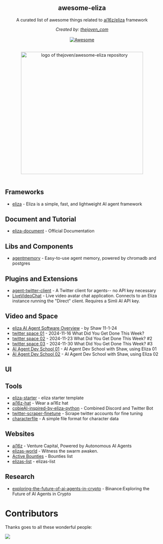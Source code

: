 <h2 align='center'>awesome-eliza</h2>

<p align='center'>
A curated list of awesome things related to <a href='https://github.com/ai16z/eliza' target="_blank">ai16z/eliza</a> framework
<br>

<p align='center'>
<i>Created by: <a href='https://x.com/thejoven_com' target="_blank">thejoven_com</a></i>
<br><br>

<a href='https://github.com/thejoven/awesome-eliza/' target="_blank">
<img src='https://cdn.rawgit.com/sindresorhus/awesome/d7305f38d29fed78fa85652e3a63e154dd8e8829/media/badge.svg' alt='Awesome'>
</a>
</p>
<p align="center">
  <br>
  <img width="400" src="https://raw.githubusercontent.com/thejoven/awesome-eliza/refs/heads/main/assets/eliza-logo.jpg" alt="logo of thejoven/awesome-eliza repository">
  <br>
  <br>
</p>

## Frameworks
- [eliza](https://github.com/ai16z/eliza) - Eliza is a simple, fast, and lightweight AI agent framework

## Document and Tutorial
- [eliza-document](https://ai16z.github.io/eliza/docs/intro) - Official Documentation

## Libs and Components
- [agentmemory](https://github.com/ai16z/agentmemory) - Easy-to-use agent memory, powered by chromadb and postgres

## Plugins and Extensions
- [agent-twitter-client](https://github.com/ai16z/agent-twitter-client) - A Twitter client for agents-- no API key necessary
- [LiveVideoChat](https://github.com/ai16z/LiveVideoChat) - Live video avatar chat application. Connects to an Eliza instance running the "Direct" client. Requires a Simli AI API key.

## Video and Space
- [eliza AI Agent Software Overview](https://www.youtube.com/watch?v=xmlsILjX23s) -  by Shaw 11-1-24
- [twitter space 01](https://x.com/ai16zdao/status/1857495347179688235) - 2024-11-16 What Did You Get Done This Week?
- [twitter space 02](https://x.com/ai16zdao/status/1860092467997212710) - 2024-11-23 What Did You Get Done This Week? #2
- [twitter space 03](https://x.com/ai16zdao/status/1862609655509176778) - 2024-11-30 What Did You Get Done This Week? #3
- [AI Agent Dev School 01](https://www.youtube.com/watch?v=ArptLpQiKfI) - AI Agent Dev School with Shaw, using Eliza 01
- [AI Agent Dev School 02](https://www.youtube.com/watch?v=AC3h_KzLARo) - AI Agent Dev School with Shaw, using Eliza 02

## UI

## Tools
- [eliza-starter](https://github.com/ai16z/eliza-starter) - eliza starter template
- [ai16z-hat](https://rubyfields.github.io/ai16z-hat/) - Wear a ai16z hat
- [cobieAI-inspired-by-eliza-python](https://github.com/pzeasy/CobieAI-inspired-by-eliza-python) - Combined Discord and Twitter Bot
- [twitter-scraper-finetune](https://github.com/ai16z/twitter-scraper-finetune) - Scrape twitter accounts for fine tuning
- [characterfile](https://github.com/ai16z/characterfile) - A simple file format for character data

## Websites
- [ai16z](https://ai16z.ai) - Venture Capital, Powered by Autonomous AI Agents
- [elizas-world](https://github.com/ai16z/elizas-world) - Witness the swarm awaken.
- [Active Bounties](https://ai16z.github.io/website) - Bounties list
- [elizas-list](https://github.com/ai16z/elizas-list) - elizas-list

## Research
- [exploring-the-future-of-ai-agents-in-crypto](https://www.binance.com/en/research/analysis/exploring-the-future-of-ai-agents-in-crypto) - Binance:Exploring the Future of AI Agents in Crypto

# Contributors

Thanks goes to all these wonderful people:

<a href="https://github.com/thejoven/awesome-eliza/graphs/contributors">
  <img src="https://contrib.rocks/image?repo=thejoven/awesome-eliza" />
</a>
